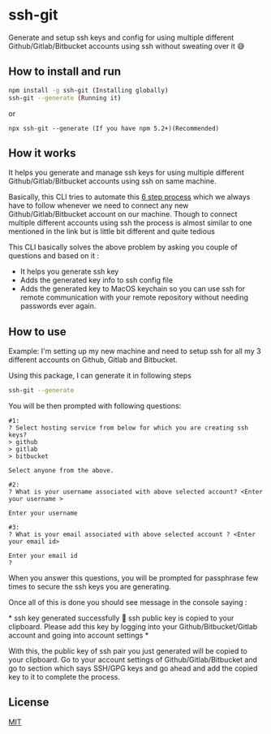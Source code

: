 # ssh-git

Generate and setup ssh keys and config for using multiple different Github/Gitlab/Bitbucket accounts using ssh without sweating over it 😅

## How to install and run

```sh
npm install -g ssh-git (Installing globally)
ssh-git --generate (Running it)
```

or

```
npx ssh-git --generate (If you have npm 5.2+)(Recommended)
```

## How it works

It helps you generate and manage ssh keys for using multiple different Github/Gitlab/Bitbucket accounts using ssh on same machine.

Basically, this CLI tries to automate this [6 step process](https://help.github.com/en/articles/connecting-to-github-with-ssh) which we always have to follow whenever we need to connect any new Github/Gitlab/Bitbucket account on our machine.
Though to connect multiple different accounts using ssh the process is almost similar to one mentioned in the link but is little bit different and quite tedious

This CLI basically solves the above problem by asking you couple of questions and based on it :

- It helps you generate ssh key
- Adds the generated key info to ssh config file
- Adds the generated key to MacOS keychain so you can use ssh for remote communication with your remote repository without needing passwords ever again.

## How to use

Example:
I'm setting up my new machine and need to setup ssh for all my 3 different accounts on Github, Gitlab and Bitbucket.

Using this package, I can generate it in following steps

```sh
ssh-git --generate
```

You will be then prompted with following questions:

```
#1:
? Select hosting service from below for which you are creating ssh keys?
> github
> gitlab
> bitbucket

Select anyone from the above.

#2:
? What is your username associated with above selected account? <Enter your username >

Enter your username

#3:
? What is your email associated with above selected account ? <Enter your email id>

Enter your email id
?
```

When you answer this questions, you will be prompted for passphrase few times to secure the ssh keys you are generating.

Once all of this is done you should see message in the console saying :

\*
ssh key generated successfully 🎉
ssh public key is copied to your clipboard. Please add this key by logging into your Github/Bitbucket/Gitlab account and going into account settings \*

With this, the public key of ssh pair you just generated will be copied to your clipboard. Go to your account settings of Github/Gitlab/Bitbucket and go to section which says SSH/GPG keys and go ahead and add the copied key to it to complete the process.

## License

[MIT](https://github.com/punitda/ssh-git/blob/develop/LICENSE)
